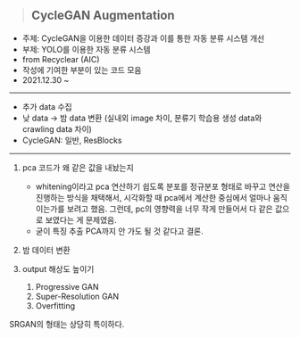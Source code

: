 > ## CycleGAN Augmentation

- 주제: CycleGAN을 이용한 데이터 증강과 이를 통한 자동 분류 시스템 개선
- 부제: YOLO를 이용한 자동 분류 시스템
- from Recyclear (AIC)
- 작성에 기여한 부분이 있는 코드 모음
- 2021.12.30 ~

---

- 추가 data 수집
- 낮 data -> 밤 data 변환 (실내외 image 차이, 분류기 학습용 생성 data와 crawling data 차이)
- CycleGAN: 일반, ResBlocks<!-- , Progressive -->

<!-- glob으로 주소를 잡고 하나씩 넣어가면서 이미지 열고 픽셀 차원으로 데이터를 축적해야 하나? 전반적인 두 방법 같 차이를 확인한다는 명목으로?
아니면 사이즈 동일을 기준으로 위치에 대한 픽셀 데이터 누적 및 평균값 보기?
평균적인 차이 보자고 PCA를 시도해? 진짜 해? 나쁘진 않은데. 좋아, 각 방법마다 PCA를 시도해보자.

실내 데이터에 대해선 value 채널을 이미지로 시각화하고 히스토그램 및 이전 변환까지 적용
Vgg16로 물체 검출해서 2 클래스 정도 pca 진행.
그리고 이미지를 구성하는 색 차이, 색 갯수 차이도 보여주면 좋은데, 가능할까 모르겠다 -->

---

1. pca 코드가 왜 같은 값을 내놨는지
   - whitening이라고 pca 연산하기 쉽도록 분포를 정규분포 형태로 바꾸고 연산을 진행하는 방식을 채택해서, 시각화할 때 pca에서 계산한 중심에서 얼마나 움직이는가를 보려고 했음. 그런데, pc의 영향력을 너무 작게 만들어서 다 같은 값으로 보였다는 게 문제였음.
   - 굳이 특징 추출 PCA까지 안 가도 될 것 같다고 결론.

2. 밤 데이터 변환
3. output 해상도 높이기
   1. Progressive GAN
   2. Super-Resolution GAN
   3. Overfitting


SRGAN의 형태는 상당히 특이하다.
